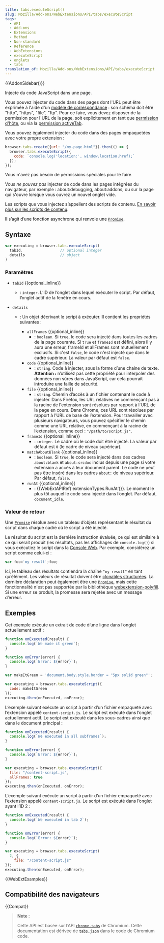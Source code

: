 ```yaml
---
title: tabs.executeScript()
slug: Mozilla/Add-ons/WebExtensions/API/tabs/executeScript
tags:
  - API
  - Add-ons
  - Extensions
  - Method
  - Non-standard
  - Reference
  - WebExtensions
  - executeScript
  - onglets
  - tabs
translation_of: Mozilla/Add-ons/WebExtensions/API/tabs/executeScript
---
```


{{AddonSidebar()}}

Injecte du code JavaScript dans une page.

Vous pouvez injecter du code dans des pages dont l'URL peut être exprimée à l'aide d'un [modèle de correspondance](/fr/Add-ons/WebExtensions/Match_patterns)&nbsp;: son schéma doit être "http", "https", "file", "ftp". Pour ce faire, vous devez disposer de la permission pour l'URL de la page, soit explicitement en tant que [permission d'hôte](/fr/Add-ons/WebExtensions/manifest.json/permissions#Host_permissions), ou via la [permission activeTab](/fr/Add-ons/WebExtensions/manifest.json/permissions#activeTab_permission).

Vous pouvez également injecter du code dans des pages empaquetées avec votre propre extension :

```js
browser.tabs.create({url: "/my-page.html"}).then(() => {
  browser.tabs.executeScript({
    code: `console.log('location:', window.location.href);`
  });
});
```

Vous n'avez pas besoin de permissions spéciales pour le faire.

Vous _ne pouvez pas_ injecter de code dans les pages intégrées du navigateur, par exemple : about:debugging, about:addons, ou sur la page qui s'ouvre lorsque vous ouvrez un nouvel onglet vide.

Les scripts que vous injectez s’appellent des scripts de contenu. [En savoir plus sur les scripts de contenu](/fr/Add-ons/WebExtensions/Content_scripts).

Il s’agit d’une fonction asynchrone qui renvoie une [`Promise`](/fr/docs/Web/JavaScript/Reference/Objets_globaux/Promise).

## Syntaxe

```js
var executing = browser.tabs.executeScript(
  tabId,                 // optional integer
  details                // object
)
```

### Paramètres

- `tabId` {{optional_inline}}
  - : `integer`. L’ID de l’onglet dans lequel exécuter le script. Par défaut, l’onglet actif de la fenêtre en cours.
- `details`

  - : Un objet décrivant le script à exécuter. Il contient les propriétés suivantes&nbsp;:

    - `allFrames` {{optional_inline}}
      - : `boolean`. Si `true`, le code sera injecté dans toutes les cadres de la page courante. Si `true` et `frameId` est défini, alors il y aura une erreur, frameId et allFrames sont mutuellement exclusifs. Si c'est `false`, le code n'est injecté que dans le cadre supérieur. La valeur par défaut est `false`.
    - `code` {{optional_inline}}
      - : `string`. Code à injecter, sous la forme d’une chaine de texte. **Attention :** n’utilisez pas cette propriété pour interpoler des données non sûres dans JavaScript, car cela pourrait introduire une faille de sécurité.
    - `file` {{optional_inline}}
      - : `string`. Chemin d’accès à un fichier contenant le code à injecter. Dans Firefox, les URL relatives ne commençant pas à la racine de l'extension sont résolues par rapport à l'URL de la page en cours. Dans Chrome, ces URL sont résolues par rapport à l’URL de base de l’extension. Pour travailler avec plusieurs navigateurs, vous pouvez spécifier le chemin comme une URL relative, en commençant à la racine de l’extension, comme ceci : `"/path/to/script.js"`.
    - `frameId` {{optional_inline}}
      - : `integer`. Le cadre où le code doit être injecté. La valeur par défaut est `0` (le cadre de niveau supérieur).
    - `matchAboutBlank` {{optional_inline}}
      - : `boolean`. Si `true`, le code sera injecté dans des cadres `about:blank` et `about:srcdoc` inclus depuis une page si votre extension a accès à leur document parent. Le code ne peut pas être inséré dans les cadres `about:` de niveau supérieur. Par défaut, `false`.
    - `runAt` {{optional_inline}}
      - : {{WebExtAPIRef('extensionTypes.RunAt')}}. Le moment le plus tôt auquel le code sera injecté dans l’onglet. Par défaut, `document_idle`.

### Valeur de retour

Une [`Promise`](/fr/docs/Web/JavaScript/Reference/Objets_globaux/Promise) résolue avec un tableau d’objets représentant le résultat du script dans chaque cadre où le script a été injecté.

Le résultat du script est la dernière instruction évaluée, ce qui est similaire à ce qui serait produit (les résultats, pas les affichages de `console.log()`) si vous exécutiez le script dans la [Console Web](/fr/docs/Outils/Console_Web). Par exemple, considérez un script comme celui-ci&nbsp;:

```js
var foo='my result';foo;
```

Ici, le tableau des résultats contiendra la chaîne `"my result"` en tant qu’élément. Les valeurs de résultat doivent être [clonables structurées](/fr/docs/Web/API/Web_Workers_API/algorithme_clonage_structure). La dernière déclaration peut également être une [`Promise`](/fr/docs/Web/JavaScript/Reference/Global_Objects/Promise), mais cette fonctionnalité n'est pas supportée par la bibliothèque [webextension-polyfill](https://github.com/mozilla/webextension-polyfill#tabsexecutescript).
Si une erreur se produit, la promesse sera rejetée avec un message d’erreur.

## Exemples

Cet exemple exécute un extrait de code d’une ligne dans l’onglet actuellement actif&nbsp;:

```js
function onExecuted(result) {
  console.log(`We made it green`);
}

function onError(error) {
  console.log(`Error: ${error}`);
}

var makeItGreen = 'document.body.style.border = "5px solid green"';

var executing = browser.tabs.executeScript({
  code: makeItGreen
});
executing.then(onExecuted, onError);
```

L’exemple suivant exécute un script à partir d’un fichier empaqueté avec l’extension appelé `content-script.js`. Le script est exécuté dans l’onglet actuellement actif. Le script est exécuté dans les sous-cadres ainsi que dans le document principal&nbsp;:

```js
function onExecuted(result) {
  console.log(`We executed in all subframes`);
}

function onError(error) {
  console.log(`Error: ${error}`);
}

var executing = browser.tabs.executeScript({
  file: "/content-script.js",
  allFrames: true
});
executing.then(onExecuted, onError);
```

L’exemple suivant exécute un script à partir d’un fichier empaqueté avec l’extension appelé `content-script.js`. Le script est exécuté dans l’onglet ayant l’ID 2&nbsp;:

```js
function onExecuted(result) {
  console.log(`We executed in tab 2`);
}

function onError(error) {
  console.log(`Error: ${error}`);
}

var executing = browser.tabs.executeScript(
  2, {
    file: "/content-script.js"
});
executing.then(onExecuted, onError);
```

{{WebExtExamples}}

## Compatibilité des navigateurs

{{Compat}}

> **Note :**
>
> Cette API est basée sur l’API [`chrome.tabs`](https://developer.chrome.com/extensions/tabs#method-executeScript) de Chromium. Cette documentation est dérivée de [`tabs.json`](https://chromium.googlesource.com/chromium/src/+/master/chrome/common/extensions/api/tabs.json) dans le code de Chromium code.

<!--
// Copyright 2015 The Chromium Authors. All rights reserved.
//
// Redistribution and use in source and binary forms, with or without
// modification, are permitted provided that the following conditions are
// met:
//
//    * Redistributions of source code must retain the above copyright
// notice, this list of conditions and the following disclaimer.
//    * Redistributions in binary form must reproduce the above
// copyright notice, this list of conditions and the following disclaimer
// in the documentation and/or other materials provided with the
// distribution.
//    * Neither the name of Google Inc. nor the names of its
// contributors may be used to endorse or promote products derived from
// this software without specific prior written permission.
//
// THIS SOFTWARE IS PROVIDED BY THE COPYRIGHT HOLDERS AND CONTRIBUTORS
// "AS IS" AND ANY EXPRESS OR IMPLIED WARRANTIES, INCLUDING, BUT NOT
// LIMITED TO, THE IMPLIED WARRANTIES OF MERCHANTABILITY AND FITNESS FOR
// A PARTICULAR PURPOSE ARE DISCLAIMED. IN NO EVENT SHALL THE COPYRIGHT
// OWNER OR CONTRIBUTORS BE LIABLE FOR ANY DIRECT, INDIRECT, INCIDENTAL,
// SPECIAL, EXEMPLARY, OR CONSEQUENTIAL DAMAGES (INCLUDING, BUT NOT
// LIMITED TO, PROCUREMENT OF SUBSTITUTE GOODS OR SERVICES; LOSS OF USE,
// DATA, OR PROFITS; OR BUSINESS INTERRUPTION) HOWEVER CAUSED AND ON ANY
// THEORY OF LIABILITY, WHETHER IN CONTRACT, STRICT LIABILITY, OR TORT
// (INCLUDING NEGLIGENCE OR OTHERWISE) ARISING IN ANY WAY OUT OF THE USE
// OF THIS SOFTWARE, EVEN IF ADVISED OF THE POSSIBILITY OF SUCH DAMAGE.
-->
